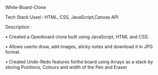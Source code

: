 White-Board-Clone

Tech Stack Used : HTML, CSS, JavaScript,Canvas API 

Description : 

• Created a Openboard clone built using JavaScript, HTML and CSS. 

• Allows userto draw, add images, sticky notes and download it in JPG format. 

• Created Undo-Redo features forthe board using Arrays as a stack by storing Positions, Colours and width of the Pen and Eraser 


